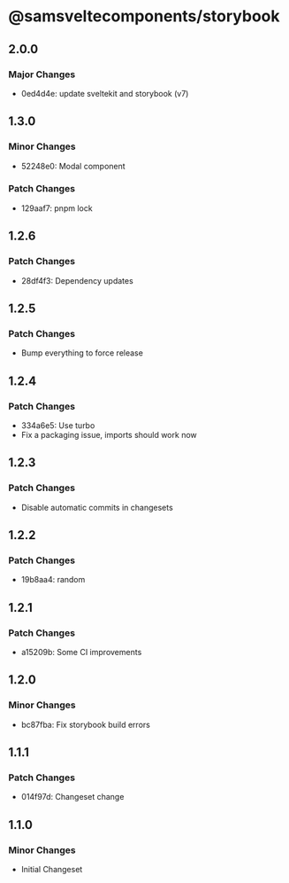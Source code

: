 # @samsveltecomponents/storybook

## 2.0.0

### Major Changes

- 0ed4d4e: update sveltekit and storybook (v7)

## 1.3.0

### Minor Changes

- 52248e0: Modal component

### Patch Changes

- 129aaf7: pnpm lock

## 1.2.6

### Patch Changes

- 28df4f3: Dependency updates

## 1.2.5

### Patch Changes

- Bump everything to force release

## 1.2.4

### Patch Changes

- 334a6e5: Use turbo
- Fix a packaging issue, imports should work now

## 1.2.3

### Patch Changes

- Disable automatic commits in changesets

## 1.2.2

### Patch Changes

- 19b8aa4: random

## 1.2.1

### Patch Changes

- a15209b: Some CI improvements

## 1.2.0

### Minor Changes

- bc87fba: Fix storybook build errors

## 1.1.1

### Patch Changes

- 014f97d: Changeset change

## 1.1.0

### Minor Changes

- Initial Changeset
